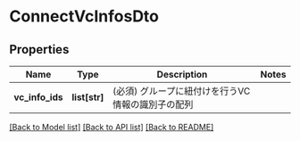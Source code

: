 # ConnectVcInfosDto

## Properties
Name | Type | Description | Notes
------------ | ------------- | ------------- | -------------
**vc_info_ids** | **list[str]** | (必須) グループに紐付けを行うVC情報の識別子の配列 | 

[[Back to Model list]](../README.md#documentation-for-models) [[Back to API list]](../README.md#documentation-for-api-endpoints) [[Back to README]](../README.md)

